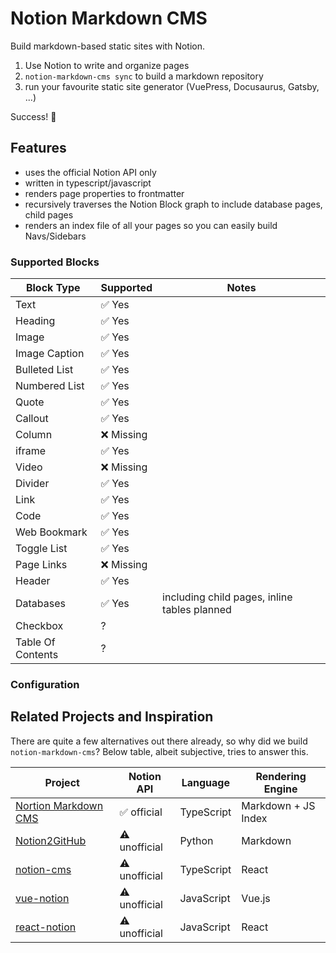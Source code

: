 # Notion Markdown CMS

Build markdown-based static sites with Notion.

1. Use Notion to write and organize pages
2. `notion-markdown-cms sync` to build a markdown repository
3. run your favourite static site generator (VuePress, Docusaurus, Gatsby, ...)

Success! 🚀

## Features

- uses the official Notion API only
- written in typescript/javascript
- renders page properties to frontmatter
- recursively traverses the Notion Block graph to include database pages, child pages
- renders an index file of all your pages so you can easily build Navs/Sidebars

### Supported Blocks

| Block Type        | Supported  | Notes                                        |
| ----------------- | ---------- | -------------------------------------------- |
| Text              | ✅ Yes     |                                              |
| Heading           | ✅ Yes     |                                              |
| Image             | ✅ Yes     |                                              |
| Image Caption     | ✅ Yes     |                                              |
| Bulleted List     | ✅ Yes     |                                              |
| Numbered List     | ✅ Yes     |                                              |
| Quote             | ✅ Yes     |                                              |
| Callout           | ✅ Yes     |                                              |
| Column            | ❌ Missing |                                              |
| iframe            | ✅ Yes     |                                              |
| Video             | ❌ Missing |                                              |
| Divider           | ✅ Yes     |                                              |
| Link              | ✅ Yes     |                                              |
| Code              | ✅ Yes     |                                              |
| Web Bookmark      | ✅ Yes     |                                              |
| Toggle List       | ✅ Yes     |                                              |
| Page Links        | ❌ Missing |                                              |
| Header            | ✅ Yes     |                                              |
| Databases         | ✅ Yes     | including child pages, inline tables planned |
| Checkbox          | ?          |                                              |
| Table Of Contents | ?          |                                              |

### Configuration

## Related Projects and Inspiration

There are quite a few alternatives out there already, so why did we build `notion-markdown-cms`?
Below table, albeit subjective, tries to answer this.

| Project                                                                  | Notion API    | Language   | Rendering Engine    |
| ------------------------------------------------------------------------ | ------------- | ---------- | ------------------- |
| [Nortion Markdown CMS](https://github.com/meshcloud/notion-markdown-cms) | ✅ official   | TypeScript | Markdown + JS Index |
| [Notion2GitHub](https://github.com/narkdown/notion2github)               | ⚠️ unofficial | Python     | Markdown            |
| [notion-cms](https://github.com/n6g7/notion-cms)                         | ⚠️ unofficial | TypeScript | React               |
| [vue-notion](https://github.com/janniks/vue-notion)                      | ⚠️ unofficial | JavaScript | Vue.js              |
| [react-notion](https://github.com/janniks/react-notion)                  | ⚠️ unofficial | JavaScript | React               |
